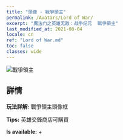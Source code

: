 ```yaml
---
title: "頭像 - 戰爭領主"
permalink: /Avatars/Lord of War/
excerpt: "魔法门之英雄无敌：战争纪元  戰爭領主"
last_modified_at: 2021-08-04
locale: cn
ref: "Lord of War.md"
toc: false
classes: wide
---
```

 ![戰爭領主](/images/a/avatarFrame_9.png)

## 詳情

 **玩法詳解:** 戰爭領主頭像框 

 **Tips:** 英雄交鋒商店可購買 

 **Is available:**  + 

